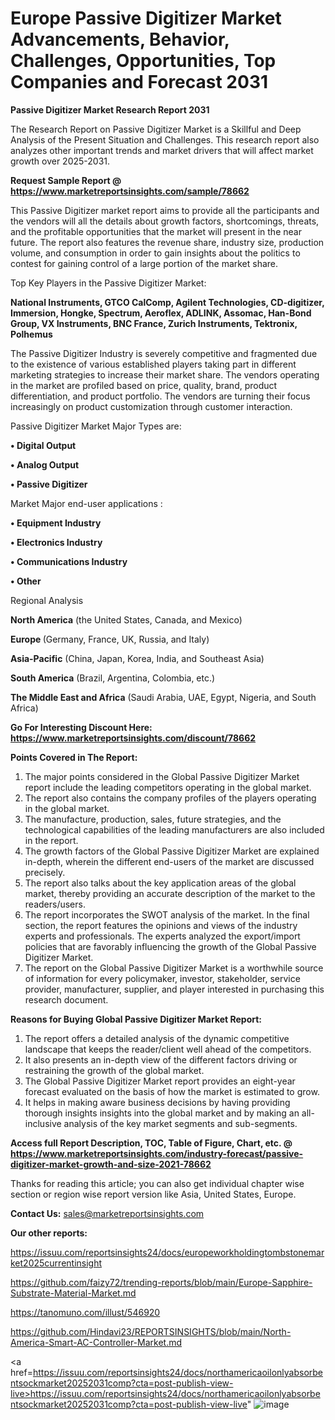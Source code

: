 # Europe Passive Digitizer Market Advancements, Behavior, Challenges, Opportunities, Top Companies and Forecast 2031

<strong>Passive Digitizer Market Research Report 2031</strong>

The Research Report on Passive Digitizer Market is a Skillful and Deep Analysis of the Present Situation and Challenges. This research report also analyzes other important trends and market drivers that will affect market growth over 2025-2031.

<strong>Request Sample Report @ <a href=https://www.marketreportsinsights.com/sample/78662>https://www.marketreportsinsights.com/sample/78662</a></strong>

This Passive Digitizer market report aims to provide all the participants and the vendors will all the details about growth factors, shortcomings, threats, and the profitable opportunities that the market will present in the near future. The report also features the revenue share, industry size, production volume, and consumption in order to gain insights about the politics to contest for gaining control of a large portion of the market share.

Top Key Players in the Passive Digitizer Market:

<strong>National Instruments, GTCO CalComp, Agilent Technologies, CD-digitizer, Immersion, Hongke, Spectrum, Aeroflex, ADLINK, Assomac, Han-Bond Group, VX Instruments, BNC France, Zurich Instruments, Tektronix, Polhemus</strong>

The Passive Digitizer Industry is severely competitive and fragmented due to the existence of various established players taking part in different marketing strategies to increase their market share. The vendors operating in the market are profiled based on price, quality, brand, product differentiation, and product portfolio. The vendors are turning their focus increasingly on product customization through customer interaction.

Passive Digitizer Market Major Types are:

<strong>• Digital Output

• Analog Output

• Passive Digitizer</strong>

Market Major end-user applications :

<strong>• Equipment Industry

• Electronics Industry

• Communications Industry

• Other</strong>

Regional Analysis

</u><strong><b>North America</b></strong> (the United States, Canada, and Mexico)

<strong><b>Europe </b></strong>(Germany, France, UK, Russia, and Italy)

<strong><b>Asia-Pacific</b></strong> (China, Japan, Korea, India, and Southeast Asia)

<strong><b>South America</b></strong> (Brazil, Argentina, Colombia, etc.)

<strong><b>The Middle East and Africa</b></strong> (Saudi Arabia, UAE, Egypt, Nigeria, and South Africa)

<strong>Go For Interesting Discount Here: <a href=https://www.marketreportsinsights.com/discount/78662>https://www.marketreportsinsights.com/discount/78662</a></strong>

<strong>Points Covered in The Report:</strong>
<ol>
  <li>The major points considered in the Global Passive Digitizer Market report include the leading competitors operating in the global market.</li>
  <li>The report also contains the company profiles of the players operating in the global market.</li>
  <li>The manufacture, production, sales, future strategies, and the technological capabilities of the leading manufacturers are also included in the report.</li>
  <li>The growth factors of the Global Passive Digitizer Market are explained in-depth, wherein the different end-users of the market are discussed precisely.</li>
  <li>The report also talks about the key application areas of the global market, thereby providing an accurate description of the market to the readers/users.</li>
  <li>The report incorporates the SWOT analysis of the market. In the final section, the report features the opinions and views of the industry experts and professionals. The experts analyzed the export/import policies that are favorably influencing the growth of the Global Passive Digitizer Market.</li>
  <li>The report on the Global Passive Digitizer Market is a worthwhile source of information for every policymaker, investor, stakeholder, service provider, manufacturer, supplier, and player interested in purchasing this research document.</li>
</ol>
<strong>Reasons for Buying Global Passive Digitizer Market Report:</strong>

<ol>
  <li>The report offers a detailed analysis of the dynamic competitive landscape that keeps the reader/client well ahead of the competitors.</li>
  <li>It also presents an in-depth view of the different factors driving or restraining the growth of the global market.</li>
  <li>The Global Passive Digitizer Market report provides an eight-year forecast evaluated on the basis of how the market is estimated to grow.</li>
  <li>It helps in making aware business decisions by having providing thorough insights insights into the global market and by making an all-inclusive analysis of the key market segments and sub-segments.</li>
</ol>
<strong>Access full Report Description, TOC, Table of Figure, Chart, etc. @ <a href=https://www.marketreportsinsights.com/industry-forecast/passive-digitizer-market-growth-and-size-2021-78662>https://www.marketreportsinsights.com/industry-forecast/passive-digitizer-market-growth-and-size-2021-78662</a></strong>


Thanks for reading this article; you can also get individual chapter wise section or region wise report version like Asia, United States, Europe.

<strong>Contact Us:</strong>
sales@marketreportsinsights.com

<strong>Our other reports:</strong>

<a href=https://issuu.com/reportsinsights24/docs/europeworkholdingtombstonemarket2025currentinsight>https://issuu.com/reportsinsights24/docs/europeworkholdingtombstonemarket2025currentinsight</a>

<a href=https://github.com/faizy72/trending-reports/blob/main/Europe-Sapphire-Substrate-Material-Market.md>https://github.com/faizy72/trending-reports/blob/main/Europe-Sapphire-Substrate-Material-Market.md</a>

<a href=https://tanomuno.com/illust/546920>https://tanomuno.com/illust/546920</a>

<a href=https://github.com/Hindavi23/REPORTSINSIGHTS/blob/main/North-America-Smart-AC-Controller-Market.md>https://github.com/Hindavi23/REPORTSINSIGHTS/blob/main/North-America-Smart-AC-Controller-Market.md</a>

<a href=https://issuu.com/reportsinsights24/docs/northamericaoilonlyabsorbentsockmarket20252031comp?cta=post-publish-view-live>https://issuu.com/reportsinsights24/docs/northamericaoilonlyabsorbentsockmarket20252031comp?cta=post-publish-view-live</a>"
![image](https://github.com/user-attachments/assets/bb259e86-c643-467c-b183-d4fe00da51f9)
